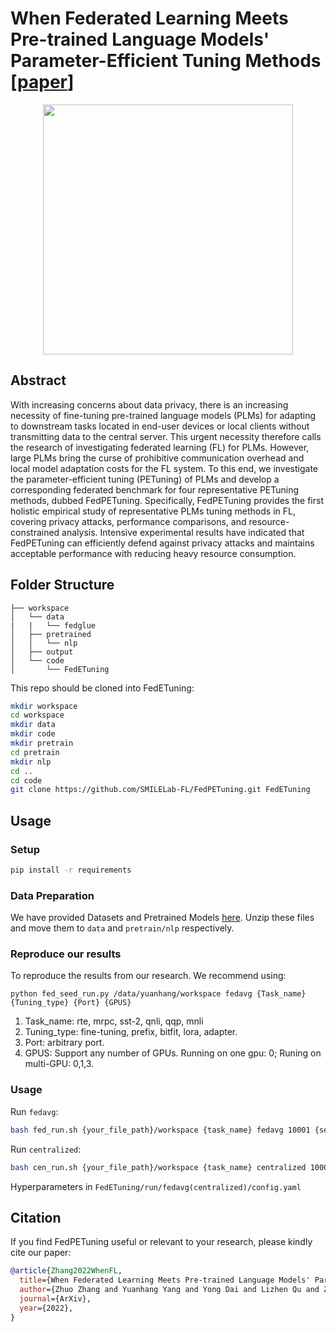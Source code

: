 # When Federated Learning Meets Pre-trained Language Models' Parameter-Efficient Tuning Methods [[paper](https://arxiv.org/abs/2212.10025)]
<p align="center">
<img src="figures/overview.png" width="400">
</p>

## Abstract

With increasing concerns about data privacy, there is an increasing necessity of fine-tuning pre-trained language models (PLMs) for adapting to downstream tasks located in end-user devices or local clients without transmitting data to the central server. This urgent necessity therefore calls the research of investigating federated learning (FL) for PLMs. However, large PLMs bring the curse of prohibitive communication overhead and local model adaptation costs for the FL system. To this end, we investigate the parameter-efficient tuning (PETuning) of PLMs and develop a corresponding federated benchmark for four representative PETuning methods, dubbed FedPETuning.
Specifically, FedPETuning provides the first holistic empirical study of representative PLMs tuning methods in FL, covering privacy attacks, performance comparisons, and resource-constrained analysis. Intensive experimental results have indicated that FedPETuning can efficiently defend against privacy attacks and maintains acceptable performance with reducing heavy resource consumption.

## Folder Structure
```grapha  
├── workspace  
│   └── data  
|   |   └── fedglue    
│   ├── pretrained  
│   │   └── nlp  
│   ├── output  
│   └── code  
│       └── FedETuning  
```  



This repo should be cloned into FedETuning:

```bash  
mkdir workspace  
cd workspace  
mkdir data  
mkdir code  
mkdir pretrain  
cd pretrain 
mkdir nlp  
cd ..  
cd code
git clone https://github.com/SMILELab-FL/FedPETuning.git FedETuning
```  

## Usage

### Setup
```bash
pip install -r requirements
```

### Data Preparation
We have provided Datasets and Pretrained Models [here](https://drive.google.com/drive/folders/14w_H7K8SU8dgZJZN2bK4e4s06QD28GU5?usp=sharing). Unzip these files and move them to ```data``` and ```pretrain/nlp``` respectively.

### Reproduce our results

To reproduce the results from our research. We recommend using:

```
python fed_seed_run.py /data/yuanhang/workspace fedavg {Task_name} {Tuning_type} {Port} {GPUS}
```

1. Task_name: rte, mrpc, sst-2, qnli, qqp, mnli
2. Tuning_type: fine-tuning, prefix, bitfit, lora, adapter.
3. Port: arbitrary port.
4. GPUS: Support any number of GPUs. Running on one gpu: 0; Runing on multi-GPU: 0,1,3.

### Usage
Run `fedavg`:
```bash
bash fed_run.sh {your_file_path}/workspace {task_name} fedavg 10001 {server_gpu_id} {client1_gpu_id} {client2_gpu_id}
```

Run `centralized`:
```bash
bash cen_run.sh {your_file_path}/workspace {task_name} centralized 10001 {server_gpu_id}
```

Hyperparameters  in ```FedETuning/run/fedavg(centralized)/config.yaml```

## Citation

If you find FedPETuning useful or relevant to your research, please kindly cite our paper:

```bibtex
@article{Zhang2022WhenFL,
  title={When Federated Learning Meets Pre-trained Language Models' Parameter-Efficient Tuning Methods},
  author={Zhuo Zhang and Yuanhang Yang and Yong Dai and Lizhen Qu and Zenglin Xu},
  journal={ArXiv},
  year={2022},
}
```